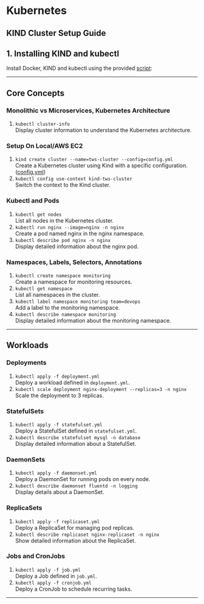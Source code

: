 # Kubernetes #

## KIND Cluster Setup Guide
## 1. Installing KIND and kubectl
Install Docker, KIND and kubectl using the provided [script](https://github.com/sanchitk2002/kubernete-project/blob/main/installation%20script/install.sh):

---

## **Core Concepts**

### Monolithic vs Microservices, Kubernetes Architecture

1. `kubectl cluster-info`  
   Display cluster information to understand the Kubernetes architecture.

### Setup On Local/AWS EC2

1. `kind create cluster --name=tws-cluster --config=config.yml`  
   Create a Kubernetes cluster using Kind with a specific configuration.([config.yml](https://github.com/sanchitk2002/kubernete-project/blob/main/kind-cluster/config.yml))
2. `kubectl config use-context kind-tws-cluster`  
   Switch the context to the Kind cluster.

### Kubectl and Pods

1. `kubectl get nodes`  
   List all nodes in the Kubernetes cluster.
2. `kubectl run nginx --image=nginx -n nginx`  
   Create a pod named nginx in the nginx namespace.
3. `kubectl describe pod nginx -n nginx`  
   Display detailed information about the nginx pod.

### Namespaces, Labels, Selectors, Annotations

1. `kubectl create namespace monitoring`  
   Create a namespace for monitoring resources.
2. `kubectl get namespace`  
   List all namespaces in the cluster.
3. `kubectl label namespace monitoring team=devops`  
   Add a label to the monitoring namespace.
4. `kubectl describe namespace monitoring`  
   Display detailed information about the monitoring namespace.

---

## **Workloads**

### Deployments

1. `kubectl apply -f deployment.yml`  
   Deploy a workload defined in `deployment.yml`.
2. `kubectl scale deployment nginx-deployment --replicas=3 -n nginx`  
   Scale the deployment to 3 replicas.

### StatefulSets

1. `kubectl apply -f statefulset.yml`  
   Deploy a StatefulSet defined in `statefulset.yml`.
2. `kubectl describe statefulset mysql -n database`  
   Display detailed information about a StatefulSet.

### DaemonSets

1. `kubectl apply -f daemonset.yml`  
   Deploy a DaemonSet for running pods on every node.
2. `kubectl describe daemonset fluentd -n logging`  
   Display details about a DaemonSet.

### ReplicaSets

1. `kubectl apply -f replicaset.yml`  
   Deploy a ReplicaSet for managing pod replicas.
2. `kubectl describe replicaset nginx-replicaset -n nginx`  
   Show detailed information about the ReplicaSet.

### Jobs and CronJobs

1. `kubectl apply -f job.yml`  
   Deploy a Job defined in `job.yml`.
2. `kubectl apply -f cronjob.yml`  
   Deploy a CronJob to schedule recurring tasks.

---

